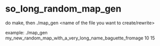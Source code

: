 # so_long_random_map_gen

do make, then ./map_gen <name of the file you want to create/rewrite> <HeighT> <WidtH>

example:  ./map_gen my_new_random_map_with_a_very_long_name_baguette_fromage 10 15
